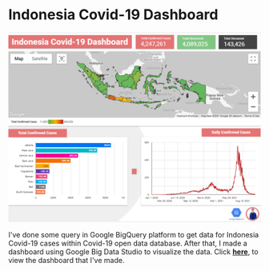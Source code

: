 # Indonesia Covid-19 Dashboard

![Dashboard Overview](https://github.com/ayusufalba25/idCovidDashboard/blob/master/images/Dashboard%20Overview.png)

I've done some query in Google BigQuery platform to get data for Indonesia Covid-19 cases within Covid-19 open data database. After that, I made a dashboard using Google Big Data Studio to visualize the data. Click [**here**](https://datastudio.google.com/reporting/f585992c-a441-45cf-80cc-a1e3bf72314b), to view the dashboard that I've made.
